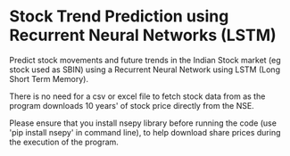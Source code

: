 # Stock Trend Prediction using Recurrent Neural Networks (LSTM)
Predict stock movements and future trends in the Indian Stock market (eg stock used as SBIN) using a Recurrent Neural Network using LSTM (Long Short Term Memory).

There is no need for a csv or excel file to fetch stock data from as the program downloads 10 years' of stock price directly from the NSE.

Please ensure that you install nsepy library before running the code (use 'pip install nsepy' in command line), to help download share prices during the execution of the program.
